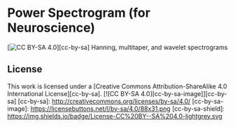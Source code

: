 # Power Spectrogram (for Neuroscience)
[![CC BY-SA 4.0](https://img.shields.io/badge/License-CC&20BY--SA%204.0-lightgrey.svg)][cc-by-sa]
Hanning, multitaper, and wavelet spectrograms


## License
This work is licensed under a
[Creative Commons Attribution-ShareAlike 4.0 International License][cc-by-sa].
[![CC BY-SA 4.0][cc-by-sa-image]][cc-by-sa]
[cc-by-sa]: http://creativecommons.org/licenses/by-sa/4.0/
[cc-by-sa-image]: https://licensebuttons.net/l/by-sa/4.0/88x31.png
[cc-by-sa-shield]: https://img.shields.io/badge/License-CC%20BY--SA%204.0-lightgrey.svg
